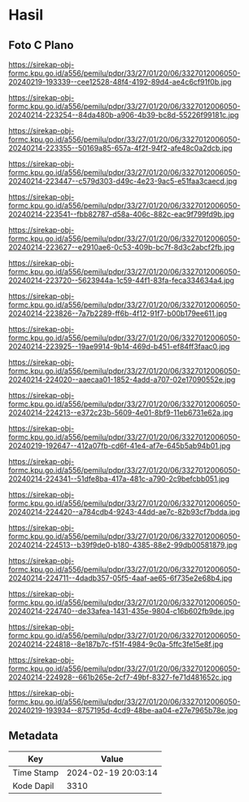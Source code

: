 # Hasil

## Foto C Plano

https://sirekap-obj-formc.kpu.go.id/a556/pemilu/pdpr/33/27/01/20/06/3327012006050-20240219-193339--cee12528-48f4-4192-89d4-ae4c6cf91f0b.jpg

https://sirekap-obj-formc.kpu.go.id/a556/pemilu/pdpr/33/27/01/20/06/3327012006050-20240214-223254--84da480b-a906-4b39-bc8d-55226f99181c.jpg

https://sirekap-obj-formc.kpu.go.id/a556/pemilu/pdpr/33/27/01/20/06/3327012006050-20240214-223355--50169a85-657a-4f2f-94f2-afe48c0a2dcb.jpg

https://sirekap-obj-formc.kpu.go.id/a556/pemilu/pdpr/33/27/01/20/06/3327012006050-20240214-223447--c579d303-d49c-4e23-9ac5-e51faa3caecd.jpg

https://sirekap-obj-formc.kpu.go.id/a556/pemilu/pdpr/33/27/01/20/06/3327012006050-20240214-223541--fbb82787-d58a-406c-882c-eac9f799fd9b.jpg

https://sirekap-obj-formc.kpu.go.id/a556/pemilu/pdpr/33/27/01/20/06/3327012006050-20240214-223627--e2910ae6-0c53-409b-bc7f-8d3c2abcf2fb.jpg

https://sirekap-obj-formc.kpu.go.id/a556/pemilu/pdpr/33/27/01/20/06/3327012006050-20240214-223720--5623944a-1c59-44f1-83fa-feca334634a4.jpg

https://sirekap-obj-formc.kpu.go.id/a556/pemilu/pdpr/33/27/01/20/06/3327012006050-20240214-223826--7a7b2289-ff6b-4f12-91f7-b00b179ee611.jpg

https://sirekap-obj-formc.kpu.go.id/a556/pemilu/pdpr/33/27/01/20/06/3327012006050-20240214-223925--19ae9914-9b14-469d-b451-ef84ff3faac0.jpg

https://sirekap-obj-formc.kpu.go.id/a556/pemilu/pdpr/33/27/01/20/06/3327012006050-20240214-224020--aaecaa01-1852-4add-a707-02e17090552e.jpg

https://sirekap-obj-formc.kpu.go.id/a556/pemilu/pdpr/33/27/01/20/06/3327012006050-20240214-224213--e372c23b-5609-4e01-8bf9-11eb6731e62a.jpg

https://sirekap-obj-formc.kpu.go.id/a556/pemilu/pdpr/33/27/01/20/06/3327012006050-20240219-192647--412a07fb-cd6f-41e4-af7e-645b5ab94b01.jpg

https://sirekap-obj-formc.kpu.go.id/a556/pemilu/pdpr/33/27/01/20/06/3327012006050-20240214-224341--51dfe8ba-417a-481c-a790-2c9befcbb051.jpg

https://sirekap-obj-formc.kpu.go.id/a556/pemilu/pdpr/33/27/01/20/06/3327012006050-20240214-224420--a784cdb4-9243-44dd-ae7c-82b93cf7bdda.jpg

https://sirekap-obj-formc.kpu.go.id/a556/pemilu/pdpr/33/27/01/20/06/3327012006050-20240214-224513--b39f9de0-b180-4385-88e2-99db00581879.jpg

https://sirekap-obj-formc.kpu.go.id/a556/pemilu/pdpr/33/27/01/20/06/3327012006050-20240214-224711--4dadb357-05f5-4aaf-ae65-6f735e2e68b4.jpg

https://sirekap-obj-formc.kpu.go.id/a556/pemilu/pdpr/33/27/01/20/06/3327012006050-20240214-224740--de33afea-1431-435e-9804-c16b602fb9de.jpg

https://sirekap-obj-formc.kpu.go.id/a556/pemilu/pdpr/33/27/01/20/06/3327012006050-20240214-224818--8e187b7c-f51f-4984-9c0a-5ffc3fe15e8f.jpg

https://sirekap-obj-formc.kpu.go.id/a556/pemilu/pdpr/33/27/01/20/06/3327012006050-20240214-224928--661b265e-2cf7-49bf-8327-fe71d481652c.jpg

https://sirekap-obj-formc.kpu.go.id/a556/pemilu/pdpr/33/27/01/20/06/3327012006050-20240219-193934--8757195d-4cd9-48be-aa04-e27e7965b78e.jpg


## Metadata

| Key        | Value               |
| ---------- | ------------------- |
| Time Stamp | 2024-02-19 20:03:14 |
| Kode Dapil | 3310                |



